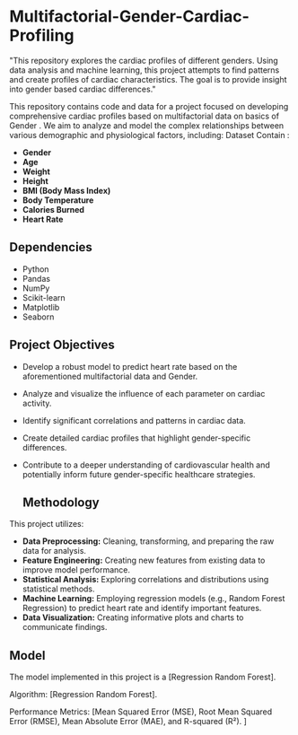 # Multifactorial-Gender-Cardiac-Profiling
"This repository explores the cardiac profiles of different genders. Using data analysis and machine learning, this project attempts to find patterns and create profiles of cardiac characteristics. The goal is to provide insight into gender based cardiac differences."

This repository contains code and data for a project focused on developing comprehensive cardiac profiles based on multifactorial data on basics of Gender . We aim to analyze and model the complex relationships between various demographic and physiological factors, including:
Dataset Contain :
* **Gender**
* **Age**
* **Weight**
* **Height**
* **BMI (Body Mass Index)**
* **Body Temperature**
* **Calories Burned**
* **Heart Rate**

## Dependencies
* Python 
* Pandas
* NumPy
* Scikit-learn
* Matplotlib
* Seaborn

## Project Objectives
* Develop a robust model to predict heart rate based on the aforementioned multifactorial data and Gender.
* Analyze and visualize the influence of each parameter on cardiac activity.
* Identify significant correlations and patterns in cardiac data.
* Create detailed cardiac profiles that highlight gender-specific differences.
* Contribute to a deeper understanding of cardiovascular health and potentially inform future gender-specific healthcare strategies.

  ## Methodology
This project utilizes:
* **Data Preprocessing:** Cleaning, transforming, and preparing the raw data for analysis.
* **Feature Engineering:** Creating new features from existing data to improve model performance.
* **Statistical Analysis:** Exploring correlations and distributions using statistical methods.
* **Machine Learning:** Employing regression models (e.g., Random Forest Regression) to predict heart rate and identify important features.
* **Data Visualization:** Creating informative plots and charts to communicate findings.

 ## Model
The model implemented in this project is a [Regression Random Forest].

Algorithm: [Regression Random Forest].

Performance Metrics: [Mean Squared Error (MSE), Root Mean Squared Error (RMSE), Mean Absolute Error (MAE), and R-squared (R²). ]

